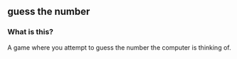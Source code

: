 ## guess the number 
### What is this?
A game where you attempt to guess the number the computer is thinking of.
